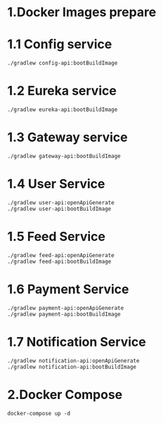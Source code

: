 # 1.Docker Images prepare
# 1.1 Config service
    ./gradlew config-api:bootBuildImage
# 1.2 Eureka service
    ./gradlew eureka-api:bootBuildImage
# 1.3 Gateway service
    ./gradlew gateway-api:bootBuildImage
# 1.4 User Service
    ./gradlew user-api:openApiGenerate
    ./gradlew user-api:bootBuildImage
# 1.5 Feed Service
    ./gradlew feed-api:openApiGenerate
    ./gradlew feed-api:bootBuildImage
# 1.6 Payment Service
    ./gradlew payment-api:openApiGenerate
    ./gradlew payment-api:bootBuildImage
# 1.7 Notification Service
    ./gradlew notification-api:openApiGenerate
    ./gradlew notification-api:bootBuildImage
# 2.Docker Compose
    docker-compose up -d
